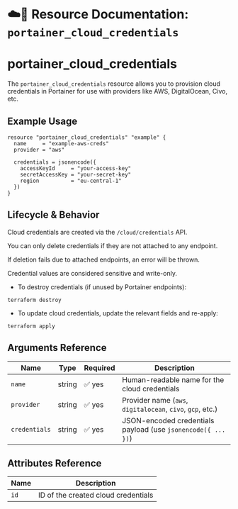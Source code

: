 # ☁️🔑 **Resource Documentation: `portainer_cloud_credentials`**

# portainer_cloud_credentials
The `portainer_cloud_credentials` resource allows you to provision cloud credentials in Portainer for use with providers like AWS, DigitalOcean, Civo, etc.

## Example Usage
```hcl
resource "portainer_cloud_credentials" "example" {
  name     = "example-aws-creds"
  provider = "aws"

  credentials = jsonencode({
    accessKeyId     = "your-access-key"
    secretAccessKey = "your-secret-key"
    region          = "eu-central-1"
  })
}
```
## Lifecycle & Behavior
Cloud credentials are created via the `/cloud/credentials` API.

You can only delete credentials if they are not attached to any endpoint.

If deletion fails due to attached endpoints, an error will be thrown.

Credential values are considered sensitive and write-only.

- To destroy credentials (if unused by Portainer endpoints):
```hcl
terraform destroy
```

- To update cloud credentials, update the relevant fields and re-apply:
```hcl
terraform apply
```

## Arguments Reference
| **Name**      | **Type** | **Required** | **Description**                                                            |
|---------------|----------|--------------|----------------------------------------------------------------------------|
| `name`        | string   | ✅ yes       | Human-readable name for the cloud credentials                             |
| `provider`    | string   | ✅ yes       | Provider name (`aws`, `digitalocean`, `civo`, `gcp`, etc.)                |
| `credentials` | string   | ✅ yes       | JSON-encoded credentials payload (use `jsonencode({ ... })`)              |

## Attributes Reference
| Name | Description              |
|------|--------------------------|
| `id` | ID of the created cloud credentials     |
